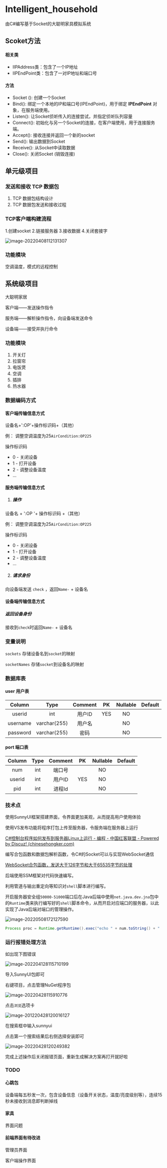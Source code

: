#  Intelligent_household

由C#编写基于Socket的大聪明家具模拟系统



## Scoket方法

#### 相关类

- lIPAddress类：包含了一个IP地址
- lIPEndPoint类：包含了一对IP地址和端口号

#### 方法

- Socket (): 创建一个Socket
- Bind(): 绑定一个本地的IP和端口号(IPEndPoint)，用于绑定 **IPEndPoint** 对象，在服务端使用。
- Listen(): 让Socket侦听传入的连接尝试，并指定侦听队列容量
- Connect(): 初始化与另一个Socket的连接，在客户端使用，用于连接服务端。
- Accept(): 接收连接并返回一个新的socket
- Send(): 输出数据到Socket
- Receive(): 从Socket中读取数据
- Close(): 关闭Socket (销毁连接)



## 单元级项目

### 发送和接收 TCP 数据包

1. TCP 数据包结构设计 
2. TCP 数据包发送和接收过程

### TCP客户端构建流程

1.创建socket
2.链接服务器
3.接收数据
4.关闭套接字

![image-20220408112131307](README.assets/image-20220408112131307.png)



### 功能模块



空调温度，模式的远程控制





## 系统级项目

大聪明家居

客户端——发送操作指令

服务端——解析操作指令，向设备端发送命令

设备端——接受并执行命令

### 功能模块

1. 开关灯
2. 拉窗帘
3. 电饭煲
4. 空调
6. 插排
7. 热水器

### 数据编码方式

#### 客户端传输信息方式

设备名+':OP'+操作标识码+（其他）

例： 调整空调温度为25`AirCondition:OP225`

操作标识码

- 0 - 关闭设备
- 1 - 打开设备
- 2 - 调整设备温度
- ...

#### 服务端传输信息方式

1. ##### 操作

设备名 + ':OP '+ 操作标识码 +（其他）

例： 调整空调温度为25`AirCondition:OP225`

操作标识码

- 0 - 关闭设备
- 1 - 打开设备
- 2 - 调整设备温度
- ...



2. ##### 请求身份

向设备端发送 `check` ，返回`Name-` + 设备名





#### 设备端传输信息方式

##### 返回设备身份

接收到`check`时返回`Name-` + 设备名



### 变量说明

`sockets` 存储设备名到`socket`的映射

`socketNames` 存储`socket`到设备名的映射



### 数据库表

#### user 用户表

| **Column** |   **Type**   | **Comment** | **PK** | **Nullable** | **Default** |
| :--------: | :----------: | :---------: | :----: | :----------: | :---------: |
|   userid   |     int      |   用户ID    |  YES   |      NO      |             |
|  username  | varchar(255) |   用户名    |        |      NO      |             |
|  password  | varchar(255) |    密码     |        |      NO      |             |

#### port 端口表

| **Column** | **Type** | **Comment** | **PK** | **Nullable** | **Default** |
| :--------: | :------: | :---------: | :----: | :----------: | :---------: |
|    num     |   int    |   端口号    |        |      NO      |             |
|   userid   |   int    |   用户ID    |  YES   |      NO      |             |
|    pid     |   int    |   进程Id    |        |      NO      |             |









### 技术点

使用SunnyUI框架搭建界面，令界面更加美观，从而提高用户使用体验

使用VS发布功能将程序打包上传至服务器，令服务端在服务器上运行

[C#控制台程序如何发布到服务器Linux上运行 - 编程 - 中国红客联盟 - Powered by Discuz! (chinesehongker.com)](https://www.chinesehongker.com/portal.php?mod=view&aid=3225)

编写合包函数和数据包解析函数，令C#的Socket可以与实现WebSocket通信

[WebSocket合包函数，发送大于126字节和大于65535字节的处理](https://blog.csdn.net/suleil1/article/details/49471719)

后端使用SSM框架对代码快速编写。

利用管道与输出重定向等知识对`shell`脚本进行编写。

开启服务器安全组`50000-51000`端口后在Java后端中使用`net.java.dev.jna`包中的`Runtime`类来执行编写好的`shell`脚本命令，从而开启对应端口的服务器，以此实现了Java后端对端口的管理操作。

![image-20220508172127590](https://gettler-images.oss-cn-beijing.aliyuncs.com/images/image-20220508172127590.png)

```java
Process proc = Runtime.getRuntime().exec("echo " + num.toString() + " | dotnet /home/C#/out/ServerConsole.dll > /home/C#/logs/" + num.toString() + ".txt");
```













### 运行报错处理方法

如出现下图错误

![image-202204128115710199](https://gettler-images.oss-cn-beijing.aliyuncs.com/images/image-20220428115710199.png)



导入SunnyUI包即可

右键项目，点击管理NuGet程序包

![image-20220428115910776](https://gettler-images.oss-cn-beijing.aliyuncs.com/images/image-20220428115910776.png)



点击`浏览`选项卡

![image-201220428120016127](https://gettler-images.oss-cn-beijing.aliyuncs.com/images/image-20220428120016127.png)

在搜索框中输入sunnyui

点击第一个搜索结果后右侧选择安装即可

![image-20220428120249382](https://gettler-images.oss-cn-beijing.aliyuncs.com/images/image-20220428120249382.png)

完成上述操作后关闭报错页面，重新生成解决方案再打开就好啦

### TODO

#### 心跳包

设备端每五秒发一次，包含设备信息（设备开关状态，温度/亮度级别等），连续15秒未接收到消息即判断掉线

#### 家具

界面问题

#### 前端界面有待改进

管理员界面

客户端操作界面



